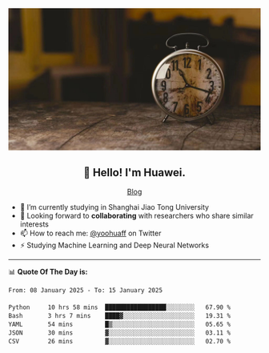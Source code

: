 <div align="center">
  <a href="https://github.com/JHW5981">
    <img src="./assets/background.jpg">
  </a>
</div>

<h2 align="center">👋 Hello! I'm Huawei.</h2>
<p align="center">
  <a href="https://blog.csdn.net/Edward__J?spm=1000.2115.3001.5343">Blog</a>
</p>


- 🔭 I’m currently studying in Shanghai Jiao Tong University
- 💬 Looking forward to **collaborating** with researchers who share similar interests
- 📫 How to reach me: [@yoohuaff](https://twitter.com/yoohuaff) on Twitter
- ⚡ Studying Machine Learning and Deep Neural Networks

-------
📊 **Quote Of The Day is:**
<!--START_SECTION:waka-->

```txt
From: 08 January 2025 - To: 15 January 2025

Python     10 hrs 58 mins  █████████████████░░░░░░░░   67.90 %
Bash       3 hrs 7 mins    ████▓░░░░░░░░░░░░░░░░░░░░   19.31 %
YAML       54 mins         █▒░░░░░░░░░░░░░░░░░░░░░░░   05.65 %
JSON       30 mins         ▓░░░░░░░░░░░░░░░░░░░░░░░░   03.11 %
CSV        26 mins         ▓░░░░░░░░░░░░░░░░░░░░░░░░   02.70 %
```

<!--END_SECTION:waka-->
